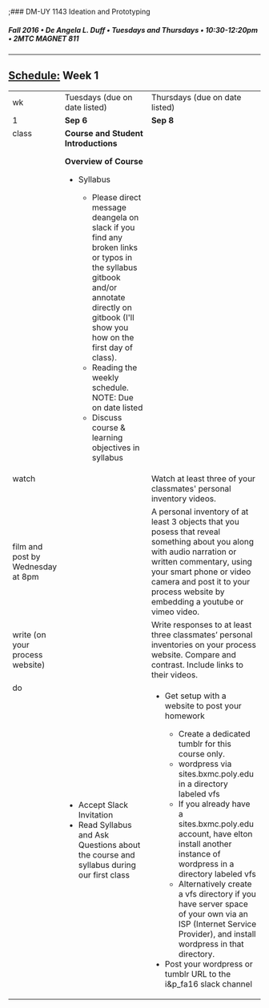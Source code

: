 ;### DM-UY 1143 Ideation and Prototyping
##### Fall 2016 • De Angela L. Duff • Tuesdays and Thursdays • 10:30-12:20pm • 2MTC MAGNET 811

---
## [Schedule:](schedule.md) Week 1


<table>
<tr>
<td>wk</td>
<td>Tuesdays (due on date listed)</td>
<td>Thursdays (due on date listed)</td>
</tr>
<tr>
  <td valign="top">1</td>
  <td valign="top" width="48%"><strong>Sep 6</strong></td>
  <td valign="top" width="48%"><strong>Sep 8</strong></td>
</tr>
<tr>
<td valign="top">class</td>
<td valign="top">
<strong>Course and Student Introductions</strong><br>

<strong>Overview of Course</strong>
<ul>
<li> Syllabus</li>
<ul>
 <li>Please direct message deangela on slack if you find any broken links or typos in the syllabus gitbook and/or annotate directly on gitbook (I'll show you how on the first day of class).</li>
 <li>Reading the weekly schedule. NOTE: Due on date listed</li>
 <li>Discuss course &amp; learning objectives in syllabus</li>
</ul>
</ul>
</td>

<!-- 2nd column class -->
<td valign="top" width="48%">

</td>
 
</tr>

<!-- watch -->
<tr>
  <td valign="top">watch</td>
  <td></td>
  <td>Watch at least three of your classmates' personal inventory videos.</td> 
</tr>


<!-- film -->
<tr>
<td>film and post by Wednesday at 8pm</td>
<td></td>
<td>A personal inventory of at least 3 objects that you posess that reveal something about you along with audio narration or written commentary, using your smart phone or video camera and post it to your process website by embedding a youtube or vimeo video.</td>
</tr>

<!-- write -->
<tr>
<td>write (on your process website)</td>
<td></td>
<td>Write responses to at least three classmates’ personal inventories on your process website. Compare and contrast. Include links to their videos.</td>
</tr>

<!-- do -->
<tr>
  <td valign="top">do</td>
  <td><ul>
  <li>Accept Slack Invitation</li>
  <li>Read Syllabus and Ask Questions about the course and syllabus during our first class</li>
  </ul></td>
  <td valign="top">
  <ul>
  <li>Get setup with a website to post your homework</li>
  <ul>
  <li>Create a dedicated tumblr for this course only.</li>
  <li><a href="dm1123idm_coursework_documentation.md"></a>wordpress via sites.bxmc.poly.edu in a directory labeled vfs</li> 
  <li>If you already have a sites.bxmc.poly.edu account, have elton install another instance of wordpress in a directory labeled vfs</li>
  <li>Alternatively create a vfs directory if you have server space of your own via an ISP (Internet Service Provider), and install wordpress in that directory.</li>
  </ul>
  <li>Post your wordpress or tumblr URL to the i&amp;p_fa16 slack channel</li>
  </td>
</table>

